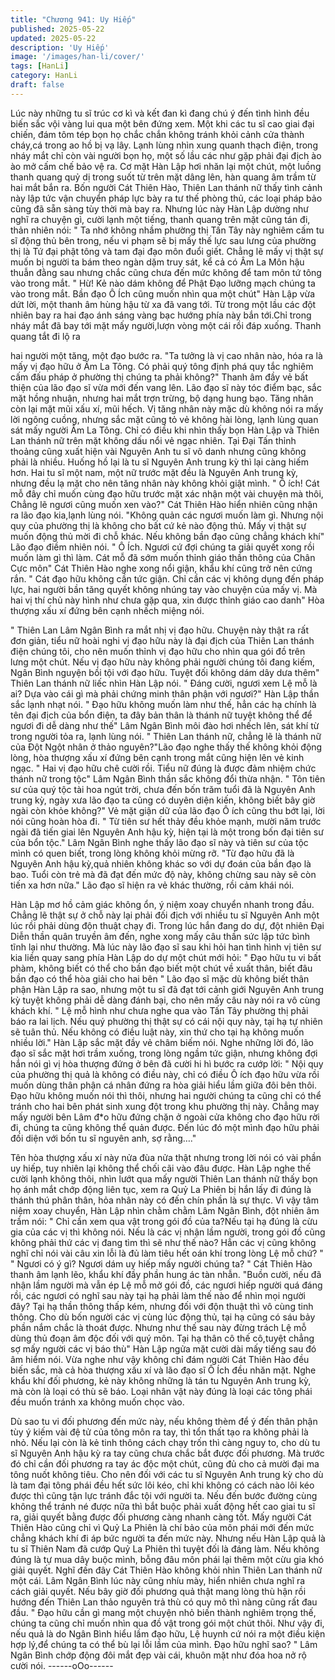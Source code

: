 ```yaml
---
title: "Chương 941: Uy Hiếp"
published: 2025-05-22
updated: 2025-05-22
description: 'Uy Hiếp'
image: '/images/han-li/cover/'
tags: [HanLi]
category: HanLi
draft: false
---
```


Lúc này những tu sĩ trúc cơ kì và kết đan kì đang chú ý đến tình
hình đều biến sắc vội vàng lui qua một bên đứng xem. Một khi
các tu sĩ cao giai đại chiến, đám tôm tép bọn họ chắc chắn không
tránh khỏi cảnh cửa thành cháy,cá trong ao hồ bị vạ lây.
Lạnh lùng nhìn xung quanh thạch điện, trong nháy mắt chỉ còn vài
người bọn họ, một số lầu các như gặp phải đại địch ào ào mở
cấm chế bảo vệ ra. Cơ mặt Hàn Lập hơi nhăn lại một chút, một
luồng thanh quang quỷ dị trong suốt từ trên mặt dâng lên, hàn
quang âm trầm từ hai mắt bắn ra.
Bốn người Cát Thiên Hào, Thiên Lan thánh nữ thấy tình cảnh này
lập tức vận chuyển pháp lực bày ra tư thế phòng thủ, các loại
pháp bảo cũng đã sẵn sàng tùy thời mà bay ra.
Nhưng lúc này Hàn Lập dường như nghĩ ra chuyện gì, cười lạnh
một tiếng, thanh quang trên mặt cũng tán đi, thản nhiên nói:
" Ta nhớ không nhầm phường thị Tấn Tây này nghiêm cấm tu sĩ
động thủ bên trong, nếu vi phạm sẽ bị mấy thế lực sau lưng của
phường thị là Tứ đại phật tông và tam đại đạo môn đuổi giết.
Chẳng lẽ mấy vị thật sự muốn bị người ta bám theo ngàn dặm
truy sát, kể cả có Âm La Môn hậu thuẫn đằng sau nhưng chắc
cũng chưa đến mức không để tam môn tứ tông vào trong mắt.
" Hừ! Kẻ nào dám không để Phật Đạo lưỡng mạch chúng ta vào
trong mắt. Bần đạo Ô Ích cũng muốn nhìn qua một chút"
Hàn Lập vừa dứt lời, một thanh âm hùng hậu từ xa đã vang tới.
Từ trong một lầu các đột nhiên bay ra hai đạo ánh sáng vàng bạc
hướng phía này bắn tới.Chỉ trong nháy mắt đã bay tới mặt mấy
người,lượn vòng một cái rồi đáp xuống. Thanh quang tắt đi lộ ra

hai người một tăng, một đạo bước ra.
"Ta tưởng là vị cao nhân nào, hóa ra là mấy vị đạo hữu ở Âm La
Tông. Có phải quý tông định phá quy tắc nghiêm cấm đấu pháp ở
phường thị chúng ta phải không?" Thanh âm đầy vẻ bất thiện của
lão đạo sĩ vừa mới đến vang lên. Lão đạo sĩ này tóc điểm bạc, sắc
mặt hồng nhuận, nhưng hai mắt trợn trừng, bộ dạng hung bạo.
Tăng nhân còn lại mặt mũi xấu xí, mũi hếch. Vị tăng nhân này
mặc dù không nói ra mấy lời ngông cuồng, nhưng sắc mặt cũng tỏ
vẻ không hài lòng, lạnh lùng quan sát mấy người Âm La Tông. Chỉ
có điều khi nhìn thấy bọn Hàn Lập và Thiên Lan thánh nữ trên
mặt không dấu nổi vẻ ngạc nhiên.
Tại Đại Tấn thỉnh thoảng cũng xuất hiện vài Nguyên Anh tu sĩ vô
danh nhưng cũng không phải là nhiều. Huống hồ lại là tu sĩ
Nguyên Anh trung kỳ thì lại càng hiếm hơn. Hai tu sĩ một nam,
một nữ trước mặt đều là Nguyên Anh trung kỳ, nhưng đều lạ mặt
cho nên tăng nhân này không khỏi giật mình.
" Ô ích! Cát mỗ đây chỉ muốn cùng đạo hữu trước mặt xác nhận
một vài chuyện mà thôi, Chẳng lẽ ngươi cũng muốn xen vào?"
Cát Thiên Hào hiển nhiên cũng nhận ra lão đạo kia,lạnh lùng nói.
"Không quản các ngươi muốn làm gì. Nhưng nội quy của phường
thị là không cho bất cứ kẻ nào động thủ. Mấy vị thật sự muốn
động thủ mời đi chỗ khác. Nếu không bần đạo cũng chẳng khách
khí" Lão đạo điềm nhiên nói.
" Ô Ích. Ngươi cứ đợi chúng ta giải quyết xong rồi muốn làm gì thì
làm. Cát mỗ đã sớm muốn thỉnh giáo thần thông của Chân Cực
môn" Cát Thiên Hào nghe xong nổi giận, khẩu khí cũng trở nên
cứng rắn.
" Cát đạo hữu không cần tức giận. Chỉ cần các vị không dụng đến
pháp lực, hai người bần tăng quyết không nhúng tay vào chuyện
của mấy vị. Mà hai vị thí chủ này hình như chưa gặp qua, xin
được thỉnh giáo cao danh" Hòa thượng xấu xí đứng bên cạnh
nhếch miệng nói.

" Thiên Lan Lâm Ngân Bình ra mắt nhị vị đạo hữu. Chuyện này
thật ra rất đơn giản, tiểu nữ hoài nghi vị đạo hữu này là đại địch
của Thiên Lan thánh điện chúng tôi, cho nên muốn thỉnh vị đạo
hữu cho nhìn qua gói đồ trên lưng một chút. Nếu vị đạo hữu này
không phải người chúng tôi đang kiếm, Ngân Bình nguyện bồi tội
với đạo hữu. Tuyệt đối không dám dây dưa thêm" Thiên Lan
thánh nữ liếc nhìn Hàn Lập nói.
" Đáng cười, ngươi xem Lệ mỗ là ai? Dựa vào cái gì mà phải
chứng minh thân phận với ngươi?" Hàn Lập thần sắc lạnh nhạt
nói.
" Đạo hữu không muốn làm như thế, hẳn các hạ chính là tên đại
địch của bổn điện, ta đây bản thân là thánh nữ tuyệt không thể để
ngươi đi dễ dàng như thế" Lâm Ngân Bình môi đào hơi nhếch lên,
sát khí từ trong người tỏa ra, lạnh lùng nói.
" Thiên Lan thánh nữ, chẳng lẽ là thánh nữ của Đột Ngột nhân ở
thảo nguyên?"Lão đạo nghe thấy thế không khỏi động lòng, hòa
thượng xấu xí đứng bên cạnh trong mắt cũng hiện lên vẻ kinh
ngạc.
" Hai vị đạo hữu chê cười rồi. Tiểu nữ đúng là được đảm nhiệm
chức thánh nữ trong tộc" Lâm Ngân Bình thần sắc không đổi thừa
nhận.
" Tôn tiên sư của quý tộc tài hoa ngút trời, chưa đến bốn trăm tuổi
đã là Nguyên Anh trung kỳ, ngày xưa lão đạo ta cũng có duyên
diện kiến, không biết bây giờ ngài còn khỏe không?" Vẻ mặt giận
dữ của lão đạo Ô ích cũng thu bớt lại, lời nói cũng hoàn hòa đi.
" Từ tiên sư hết thảy đều khỏe mạnh, mười năm trước ngài đã
tiến giai lên Nguyên Anh hậu kỳ, hiện tại là một trong bốn đại tiên
sư của bổn tộc." Lâm Ngân Bình nghe thấy lão đạo sĩ này và tiên
sư của tộc mình có quen biết, trong lòng không khỏi mừng rỡ.
"Từ đạo hữu đã là Nguyên Anh hậu kỳ,quả nhiên không khác so
với dự đoán của bần đạo là bao. Tuổi còn trẻ mà đã đạt đến mức
độ này, không chừng sau này sẽ còn tiến xa hơn nữa." Lão đạo sĩ
hiện ra vẻ khác thường, rồi cảm khái nói.

Hàn Lập mơ hồ cảm giác không ổn, ý niệm xoay chuyển nhanh
trong đầu.
Chẳng lẽ thật sự ở chỗ này lại phải đối địch với nhiều tu sĩ Nguyên
Anh một lúc rồi phải dùng độn thuật chạy đi.
Trong lúc hắn đang do dự, đột nhiên Đại Diễn thần quân truyền
âm đến, nghe xong mấy câu thần sức lập tức bình tĩnh lại như
thường.
Mà lúc này lão đạo sĩ sau khi hỏi han tình hình vị tiên sư kia liền
quay sang phía Hàn Lập do dự một chút mới hỏi:
" Đạo hữu tu vi bất phàm, không biết có thể cho bần đạo biết một
chút về xuất thân, biết đâu bần đạo có thể hòa giải cho hai bên "
Lão đạo sĩ mặc dù không biết thân phận Hàn Lập ra sao, nhưng
một tu sĩ đã đạt tới cảnh giới Nguyên Anh trung kỳ tuyệt không
phải dễ dàng đánh bại, cho nên mấy câu này nói ra vô cùng
khách khí.
" Lệ mỗ hình như chưa nghe qua vào Tấn Tây phường thị phải
báo ra lai lịch. Nếu quý phường thị thật sự có cái nội quy này, tại
hạ tự nhiên sẽ tuân thủ. Nếu không có điều luật này, xin thứ cho
tại hạ không muốn nhiều lời." Hàn Lập sắc mặt đầy vẻ châm biếm
nói.
Nghe những lời đó, lão đạo sĩ sắc mặt hơi trầm xuống, trong lòng
ngầm tức giận, nhưng không đợi hắn nói gì vị hòa thượng đứng ở
bên đã cười hi hì bước ra cướp lời:
" Nội quy của phường thị quả là không có điều này, chỉ có điều Ô
ích đạo hữu vừa rồi muốn dùng thân phận cá nhân đứng ra hòa
giải hiểu lầm giữa đôi bên thôi. Đạo hữu không muốn nói thì thôi,
nhưng hai người chúng ta cũng chỉ có thể tránh cho hai bên phát
sinh xung đột trong khu phường thị này. Chẳng may mấy người
bên Lâm đ*o hữu đứng chặn ở ngoài cửa không cho đạo hữu rời
đi, chúng ta cũng không thể quản được. Đến lúc đó một mình đạo
hữu phải đối diện với bốn tu sĩ nguyên anh, sợ rằng…."

Tên hòa thượng xấu xí này nửa đùa nửa thật nhưng trong lời nói
có vài phần uy hiếp, tuy nhiên lại không thể chối cãi vào đâu
được.
Hàn Lập nghe thế cười lạnh không thôi, nhìn lướt qua mấy người
Thiên Lan thánh nữ thấy bọn họ ánh mắt chớp động liên tục, xem
ra Quỷ La Phiên bị hắn lấy đi đúng là thánh thú phân thân, hỏa
nhân này có đến chín phần là sự thực.
Vì vậy tâm niệm xoay chuyển, Hàn Lập nhìn chằm chằm Lâm
Ngân Bình, đột nhiên âm trầm nói:
" Chỉ cần xem qua vật trong gói đồ của ta?Nếu tại hạ đúng là cừu
gia của các vị thì không nói. Nếu là các vị nhận lầm người, trong
gói đồ cũng không phải thứ các vị đang tìm thì sẽ như thế nào?
Hẳn các vị cũng không nghĩ chỉ nói vài câu xin lỗi là đủ làm tiêu
hết oán khí trong lòng Lệ mỗ chứ? "
" Ngươi có ý gì? Ngươi dám uy hiếp mấy người chúng ta? " Cát
Thiên Hào thanh âm lạnh lẽo, khẩu khí đầy phần hung ác tàn
nhẫn.
"Buồn cười, nếu đã nhận lầm người mà vẫn ép Lệ mỗ mở gói đồ,
các ngươi hiếp người quá đáng rồi, các ngươi có nghĩ sau này tại
hạ phải làm thế nào để nhìn mọi người đây? Tại hạ thần thông
thấp kém, nhưng đối với độn thuật thì vô cùng tinh thông. Cho dù
bốn người các vị cùng lúc động thủ, tại hạ cũng có sáu bảy phần
nắm chắc là thoát được. Nhưng như thế sau này đừng trách Lệ
mỗ dùng thủ đoạn âm độc đối với quý môn. Tại hạ thân cô thế
cô,tuyệt chẳng sợ mấy người các vị báo thù" Hàn Lập ngửa mặt
cười dài mấy tiếng sau đó âm hiểm nói.
Vừa nghe như vậy không chỉ đám người Cát Thiên Hào đều biến
sắc, mà cả hòa thượng xấu xí và lão đạo sĩ Ô Ích đều nhăn mặt.
Nghe khẩu khí đối phương, kẻ này không những là tán tu Nguyên
Anh trung kỳ, mà còn là loại có thù sẽ báo. Loại nhân vật này
đúng là loại các tông phái đều muốn tránh xa không muốn chọc
vào.

Dù sao tu vi đối phương đến mức này, nếu không thèm để ý đến
thân phận tùy ý kiếm vài đệ tử của tông môn ra tay, thì tổn thất tạo
ra không phải là nhỏ. Nếu lại còn là kẻ tinh thông cách chạy trốn
thì càng nguy to, cho dù tu sĩ Nguyên Anh hậu kỳ ra tay cũng
chưa chắc bắt được đối phương.
Mà trước đó chỉ cần đối phương ra tay ác độc một chút, cũng đủ
cho cả mười đại ma tông nuốt không tiêu.
Cho nên đối với các tu sĩ Nguyên Anh trung kỳ cho dù là tam đại
tông phái đều hết sức lôi kéo, chỉ khi không có cách nào lôi kéo
được thì cũng tận lực tránh đắc tội với người ta. Nếu đến bước
đường cùng không thể tránh né được nữa thì bắt buộc phải xuất
động hết cao giai tu sĩ ra, giải quyết bằng được đối phương càng
nhanh càng tốt.
Mấy người Cát Thiên Hào cũng chỉ vì Quỷ La Phiên là chí bảo của
môn phái mới đến mức chẳng khách khí đi áp bức người ta đến
mức này. Nhưng nếu Hàn Lập quả là tu sĩ Thiên Nam đã cướp
Quỷ La Phiên thì tuyệt đối là đáng làm. Nếu không đúng là tự mua
dây buộc mình, bỗng đâu môn phái lại thêm một cừu gia khó giải
quyết.
Nghĩ đến đây Cát Thiên Hào không khỏi nhìn Thiên Lan thánh nữ
một cái.
Lâm Ngân Bình lúc này cũng nhíu mày, hiển nhiên chưa nghĩ ra
cách giải quyết. Nếu bây giờ đối phương quả thật mang lòng thù
hận rồi hướng đến Thiên Lan thảo nguyên trả thù có quy mô thì
nàng cũng rất đau đầu.
" Đạo hữu cần gì mang một chuyện nhỏ biến thành nghiêm trọng
thế, chúng ta cũng chỉ muốn nhìn qua đồ vật trong gói một chút
thôi. Như vậy đi, nếu quả là do Ngân Bình hiểu lầm đạo hữu, Lệ
huynh cứ nói ra một điều kiện hợp lý,để chúng ta có thể bù lại lỗi
lầm của mình. Đạo hữu nghĩ sao? " Lâm Ngân Bình chớp động
đôi mắt đẹp vài cái, khuôn mặt như đóa hoa nở rộ cười nói.
------oOo------
